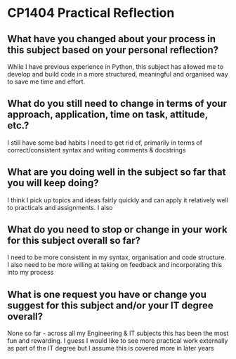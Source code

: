 # CP1404 Practical Reflection


## What have you changed about your process in this subject based on your personal reflection?
While I have previous experience in Python, this subject has allowed me to develop and build code in a more structured, meaningful and organised way to save me time and effort.

## What do you still need to change in terms of your approach, application, time on task, attitude, etc.?
I still have some bad habits I need to get rid of, primarily in terms of correct/consistent syntax and writing comments & docstrings 

## What are you doing well in the subject so far that you will keep doing?
I think I pick up topics and ideas fairly quickly and can apply it relatively well to practicals and assignments. I also 

## What do you need to stop or change in your work for this subject overall so far?
I need to be more consistent in my syntax, organisation and code structure. I also need to be more willing at taking on feedback and incorporating this into my process 

## What is one request you have or change you suggest for this subject and/or your IT degree overall?
None so far - across all my Engineering & IT subjects this has been the most fun and rewarding. I guess I would like to see more practical work externally as part of the IT degree but I assume this is covered more in later years 

